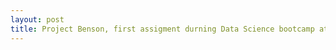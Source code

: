 ```yaml
---
layout: post
title: Project Benson, first assigment durning Data Science bootcamp at Metis
---
```





